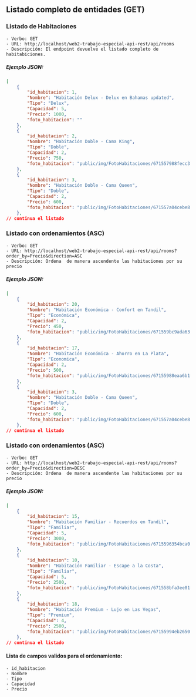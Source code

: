 

## Listado completo de entidades (GET)
### Listado de Habitaciones
    - Verbo: GET
    - URL: http://localhost/web2-trabajo-especial-api-rest/api/rooms
    - Descripción: El endpoint devuelve el listado completo de habitabiciones.

##### Ejemplo JSON: 
```json
[
    {
        "id_habitacion": 1,
        "Nombre": "Habitación Delux - Delux en Bahamas updated",
        "Tipo": "Delux",
        "Capacidad": 5,
        "Precio": 1000,
        "foto_habitacion": ""
    },
    {
        "id_habitacion": 2,
        "Nombre": "Habitación Doble - Cama King",
        "Tipo": "Doble",
        "Capacidad": 2,
        "Precio": 750,
        "foto_habitacion": "public/img/FotoHabitaciones/671557988fecc3.17522671.jpg"
    },
    {
        "id_habitacion": 3,
        "Nombre": "Habitación Doble - Cama Queen",
        "Tipo": "Doble",
        "Capacidad": 2,
        "Precio": 600,
        "foto_habitacion": "public/img/FotoHabitaciones/671557a04cebe8.88236537.jpg"
    },
// continua el listado
```
### Listado con ordenamientos (ASC)
    - Verbo: GET
    - URL: http://localhost/web2-trabajo-especial-api-rest/api/rooms?order_by=Precio&direction=ASC
    - Descripción: Ordena  de manera ascendente las habitaciones por su precio

##### Ejemplo JSON: 
```json
[
    {
        "id_habitacion": 20,
        "Nombre": "Habitación Económica - Confort en Tandil",
        "Tipo": "Económica",
        "Capacidad": 2,
        "Precio": 450,
        "foto_habitacion": "public/img/FotoHabitaciones/671559bc9ada63.23188104.jpg"
    },
    {
        "id_habitacion": 17,
        "Nombre": "Habitación Económica - Ahorro en La Plata",
        "Tipo": "Economica",
        "Capacidad": 2,
        "Precio": 500,
        "foto_habitacion": "public/img/FotoHabitaciones/67155988eaa6b1.01686013.jpg"
    },
    {
        "id_habitacion": 3,
        "Nombre": "Habitación Doble - Cama Queen",
        "Tipo": "Doble",
        "Capacidad": 2,
        "Precio": 600,
        "foto_habitacion": "public/img/FotoHabitaciones/671557a04cebe8.88236537.jpg"
    },
// continua el listado
```

### Listado con ordenamientos (ASC)
    - Verbo: GET
    - URL: http://localhost/web2-trabajo-especial-api-rest/api/rooms?order_by=Precio&direction=DESC
    - Descripción: Ordena  de manera ascendente las habitaciones por su precio
##### Ejemplo JSON: 
```json
[
    {
        "id_habitacion": 15,
        "Nombre": "Habitación Familiar - Recuerdos en Tandil",
        "Tipo": "Familiar",
        "Capacidad": 5,
        "Precio": 3000,
        "foto_habitacion": "public/img/FotoHabitaciones/6715596354bca0.92991470.jpg"
    },
    {
        "id_habitacion": 10,
        "Nombre": "Habitación Familiar - Escape a la Costa",
        "Tipo": "Familiar",
        "Capacidad": 5,
        "Precio": 2500,
        "foto_habitacion": "public/img/FotoHabitaciones/671558bfa3ee81.64071381.jpg"
    },
    {
        "id_habitacion": 18,
        "Nombre": "Habitación Premium - Lujo en Las Vegas",
        "Tipo": "Premium",
        "Capacidad": 4,
        "Precio": 2500,
        "foto_habitacion": "public/img/FotoHabitaciones/67155994eb2650.80407998.jpg"
    },
// continua el listado
```

#### Lista de campos  validos para el ordenamiento:
    - id_habitacion
    - Nombre
    - Tipo
    - Capacidad
    - Precio
